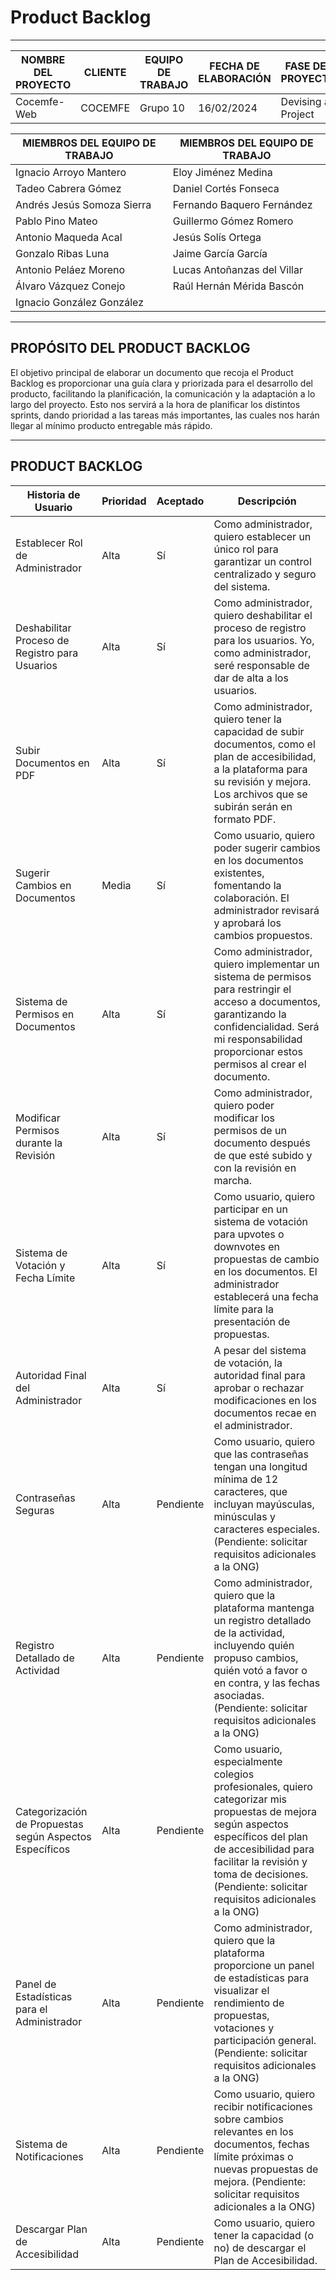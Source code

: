 # Product Backlog

****

| NOMBRE DEL PROYECTO | CLIENTE  | EQUIPO DE TRABAJO | FECHA DE ELABORACIÓN | FASE DEL PROYECTO  |
|---------------------|----------|-------------------|----------------------|--------------------|
| Cocemfe-Web         | COCEMFE  | Grupo 10          | 16/02/2024           | Devising a Project |


| MIEMBROS DEL EQUIPO DE TRABAJO | MIEMBROS DEL EQUIPO DE TRABAJO |
|--------------------------------|--------------------------------|
| Ignacio Arroyo Mantero         | Eloy Jiménez Medina            |
| Tadeo Cabrera Gómez            | Daniel Cortés Fonseca          |
| Andrés Jesús Somoza Sierra     | Fernando Baquero Fernández     |
| Pablo Pino Mateo               | Guillermo Gómez Romero         |
| Antonio Maqueda Acal           | Jesús Solís Ortega             |
| Gonzalo Ribas Luna             | Jaime García García            |
| Antonio Peláez Moreno          | Lucas Antoñanzas del Villar    |
| Álvaro Vázquez Conejo          | Raúl Hernán Mérida Bascón      |
| Ignacio González González      |                                |

****

## PROPÓSITO DEL PRODUCT BACKLOG

El objetivo principal de elaborar un documento que recoja el Product Backlog es proporcionar una guía clara y priorizada para el desarrollo del producto, facilitando la planificación, la comunicación y la adaptación a lo largo del proyecto. Esto nos servirá a la hora de planificar los distintos sprints, dando prioridad a las tareas más importantes, las cuales nos harán llegar al mínimo producto entregable más rápido.

***

## PRODUCT BACKLOG

| Historia de Usuario | Prioridad | Aceptado | Descripción |
|---------------------|-----------|----------|-------------|
| Establecer Rol de Administrador | Alta | Sí | Como administrador, quiero establecer un único rol para garantizar un control centralizado y seguro del sistema. |
| Deshabilitar Proceso de Registro para Usuarios | Alta | Sí | Como administrador, quiero deshabilitar el proceso de registro para los usuarios. Yo, como administrador, seré responsable de dar de alta a los usuarios. |
| Subir Documentos en PDF | Alta | Sí | Como administrador, quiero tener la capacidad de subir documentos, como el plan de accesibilidad, a la plataforma para su revisión y mejora. Los archivos que se subirán serán en formato PDF. |
| Sugerir Cambios en Documentos | Media | Sí | Como usuario, quiero poder sugerir cambios en los documentos existentes, fomentando la colaboración. El administrador revisará y aprobará los cambios propuestos. |
| Sistema de Permisos en Documentos | Alta | Sí | Como administrador, quiero implementar un sistema de permisos para restringir el acceso a documentos, garantizando la confidencialidad. Será mi responsabilidad proporcionar estos permisos al crear el documento. |
| Modificar Permisos durante la Revisión | Alta | Sí | Como administrador, quiero poder modificar los permisos de un documento después de que esté subido y con la revisión en marcha. |
| Sistema de Votación y Fecha Límite | Alta | Sí | Como usuario, quiero participar en un sistema de votación para upvotes o downvotes en propuestas de cambio en los documentos. El administrador establecerá una fecha límite para la presentación de propuestas. |
| Autoridad Final del Administrador | Alta | Sí | A pesar del sistema de votación, la autoridad final para aprobar o rechazar modificaciones en los documentos recae en el administrador. |
| Contraseñas Seguras | Alta | Pendiente | Como usuario, quiero que las contraseñas tengan una longitud mínima de 12 caracteres, que incluyan mayúsculas, minúsculas y caracteres especiales. (Pendiente: solicitar requisitos adicionales a la ONG) |
| Registro Detallado de Actividad | Alta | Pendiente | Como administrador, quiero que la plataforma mantenga un registro detallado de la actividad, incluyendo quién propuso cambios, quién votó a favor o en contra, y las fechas asociadas. (Pendiente: solicitar requisitos adicionales a la ONG) |
| Categorización de Propuestas según Aspectos Específicos | Alta | Pendiente | Como usuario, especialmente colegios profesionales, quiero categorizar mis propuestas de mejora según aspectos específicos del plan de accesibilidad para facilitar la revisión y toma de decisiones. (Pendiente: solicitar requisitos adicionales a la ONG) |
| Panel de Estadísticas para el Administrador | Alta | Pendiente | Como administrador, quiero que la plataforma proporcione un panel de estadísticas para visualizar el rendimiento de propuestas, votaciones y participación general. (Pendiente: solicitar requisitos adicionales a la ONG) |
| Sistema de Notificaciones | Alta | Pendiente | Como usuario, quiero recibir notificaciones sobre cambios relevantes en los documentos, fechas límite próximas o nuevas propuestas de mejora. (Pendiente: solicitar requisitos adicionales a la ONG) |
| Descargar Plan de Accesibilidad | Alta | Pendiente | Como usuario, quiero tener la capacidad (o no) de descargar el Plan de Accesibilidad. |
